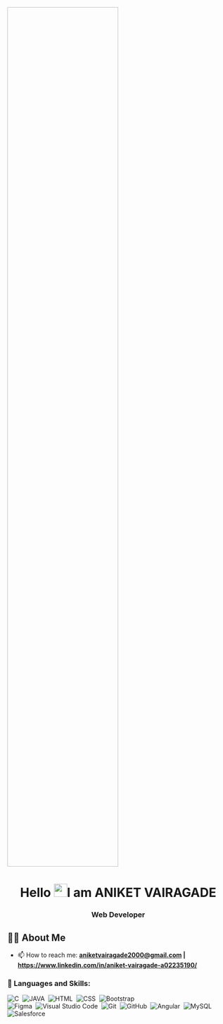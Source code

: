 
<a href="#"><img align="center" width="50%" height="50%"  /></a>

<h1 align="center">Hello <img src="https://raw.githubusercontent.com/MartinHeinz/MartinHeinz/master/wave.gif" width="30px">I am  ANIKET VAIRAGADE </h1>
<h3 align="center"> Web Developer</h3>

## 🙋‍♂️ About Me


- 📫 How to reach me: **aniketvairagade2000@gmail.com  | https://www.linkedin.com/in/aniket-vairagade-a02235190/**


### 🚀 Languages and Skills:

![C](https://img.shields.io/badge/-C-05122A?style=flat&logo=C&logoColor=A8B9CC)&nbsp;
![JAVA](https://img.shields.io/badge/-C-05122A?style=flat&logo=C&logoColor=A8B9CC)&nbsp;
![HTML](https://img.shields.io/badge/-HTML-05122A?style=flat&logo=HTML5)&nbsp;
![CSS](https://img.shields.io/badge/-CSS-05122A?style=flat&logo=CSS3&logoColor=1572B6)&nbsp;
![Bootstrap](https://img.shields.io/badge/-Bootstrap-05122A?style=flat&logo=bootstrap&logoColor=563D7C)\
![Figma](https://img.shields.io/badge/-Figma-05122A?style=flat&logo=figma)&nbsp;
![Visual Studio Code](https://img.shields.io/badge/-Visual%20Studio%20Code-05122A?style=flat&logo=visual-studio-code&logoColor=007ACC)&nbsp;
![Git](https://img.shields.io/badge/-Git-05122A?style=flat&logo=git)&nbsp;
![GitHub](https://img.shields.io/badge/-GitHub-05122A?style=flat&logo=github)&nbsp;
![Angular](https://img.shields.io/badge/-Angular-05122A?style=flat&logo=angular)&nbsp;
![MySQL](https://img.shields.io/badge/-MySQL-05122A?style=flat&logo=mysql)&nbsp;
![Salesforce](https://img.shields.io/badge/-Salesforce-05122A?style=flat&logo=salesforce)&nbsp;






<!--
**aniketvairagade/aniketvairagade** is a ✨ _special_ ✨ repository because its `README.md` (this file) appears on your GitHub profile.

Here are some ideas to get you started:

- 🔭 I’m currently working on Mern Stack 
- 🌱 I’m currently learning ...
- 👯 I’m looking to collaborate on ...
- 🤔 I’m looking for help with ...
- 💬 Ask me about ...
- 📫 How to reach me: ...
- 😄 Pronouns: ...
- ⚡ Fun fact: ...
-->
